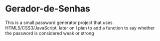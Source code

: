 # Gerador-de-Senhas
This is a small password generator project that uses HTML5/CSS3/JavaScript, later on I plan to add a function to say whether the password is considered weak or strong

